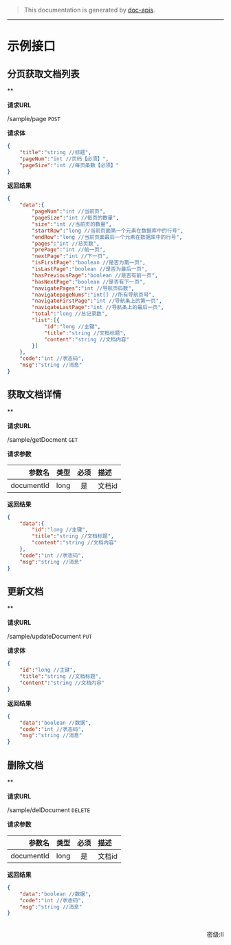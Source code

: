 <!-- licence1: Apache-2.0 licence2: AGPL-3.0  from1: japidoc from2:doc-apis originated -->
> This documentation is generated by [doc-apis](https://www.doc-apis.com/).
---
# 示例接口
## 分页获取文档列表

**

**请求URL**

/sample/page `POST` 

**请求体**

```json
{
	"title":"string //标题",
	"pageNum":"int //页码【必须】",
	"pageSize":"int //每页条数【必须】"
}
```

**返回结果**

```json
{
	"data":{
		"pageNum":"int //当前页",
		"pageSize":"int //每页的数量",
		"size":"int //当前页的数量",
		"startRow":"long //当前页面第一个元素在数据库中的行号",
		"endRow":"long //当前页面最后一个元素在数据库中的行号",
		"pages":"int //总页数",
		"prePage":"int //前一页",
		"nextPage":"int //下一页",
		"isFirstPage":"boolean //是否为第一页",
		"isLastPage":"boolean //是否为最后一页",
		"hasPreviousPage":"boolean //是否有前一页",
		"hasNextPage":"boolean //是否有下一页",
		"navigatePages":"int //导航页码数",
		"navigatepageNums":"int[] //所有导航页号",
		"navigateFirstPage":"int //导航条上的第一页",
		"navigateLastPage":"int //导航条上的最后一页",
		"total":"long //总记录数",
		"list":[{
			"id":"long //主键",
			"title":"string //文档标题",
			"content":"string //文档内容"
		}]
	},
	"code":"int //状态码",
	"msg":"string //消息"
}
```
## 获取文档详情

**

**请求URL**

/sample/getDocment `GET` 

**请求参数**

参数名|类型|必须|描述
--:|:--:|:--:|:--
documentId|long|是|文档id

**返回结果**

```json
{
	"data":{
		"id":"long //主键",
		"title":"string //文档标题",
		"content":"string //文档内容"
	},
	"code":"int //状态码",
	"msg":"string //消息"
}
```
## 更新文档

**

**请求URL**

/sample/updateDocument `PUT` 

**请求体**

```json
{
	"id":"long //主键",
	"title":"string //文档标题",
	"content":"string //文档内容"
}
```

**返回结果**

```json
{
	"data":"boolean //数据",
	"code":"int //状态码",
	"msg":"string //消息"
}
```
## 删除文档

**

**请求URL**

/sample/delDocument `DELETE` 

**请求参数**

参数名|类型|必须|描述
--:|:--:|:--:|:--
documentId|long|是|文档id

**返回结果**

```json
{
	"data":"boolean //数据",
	"code":"int //状态码",
	"msg":"string //消息"
}
```

<br/>
<div style="text-align: right;">
    密级:II
</div>

